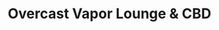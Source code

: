 ---
title: "Overcast Vapor Lounge & CBD"
url: /gonzales/overcast-vapor-lounge-and-cbd/
shop: e-cigarette
---